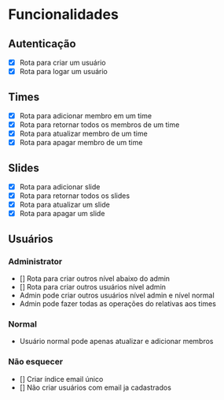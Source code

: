 # Funcionalidades

## Autenticação

- [x] Rota para criar um usuário
- [x] Rota para logar um usuário

## Times

- [x] Rota para adicionar membro em um time
- [x] Rota para retornar todos os membros de um time
- [x] Rota para atualizar membro de um time
- [x] Rota para apagar membro de um time

## Slides

- [x] Rota para adicionar slide
- [x] Rota para retornar todos os slides
- [x] Rota para atualizar um slide
- [x] Rota para apagar um slide

## Usuários

### Administrator

- [] Rota para criar outros nível abaixo do admin
- [] Rota para criar outros usuários nível admin
- Admin pode criar outros usuários nível admin e nível normal
- Admin pode fazer todas as operações do relativas aos times

### Normal

- Usuário normal pode apenas atualizar e adicionar membros

### Não esquecer

- [] Criar índice email único
- [] Não criar usuários com email ja cadastrados
